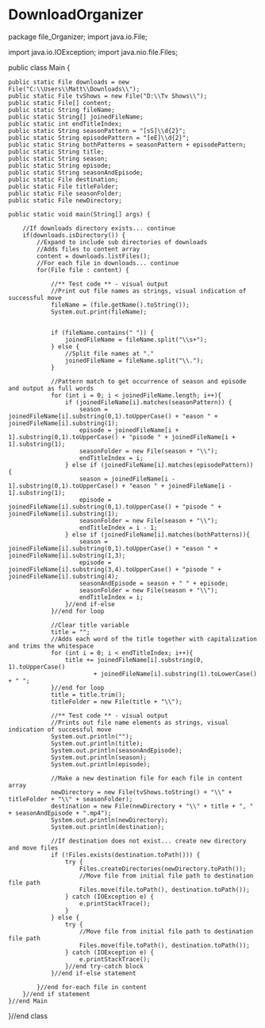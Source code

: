 # DownloadOrganizer
package file_Organizer;
import java.io.File;


import java.io.IOException;
import java.nio.file.Files;

public class Main {

	public static File downloads = new File("C:\\Users\\Matt\\Downloads\\");
	public static File tvShows = new File("D:\\Tv Shows\\");
	public static File[] content;
	public static String fileName;
	public static String[] joinedFileName;
	public static int endTitleIndex;
	public static String seasonPattern = "[sS]\\d{2}";
	public static String episodePattern = "[eE]\\d{2}";
	public static String bothPatterns = seasonPattern + episodePattern;
	public static String title;
	public static String season;
	public static String episode;
	public static String seasonAndEpisode;
	public static File destination;
	public static File titleFolder;
	public static File seasonFolder;
	public static File newDirectory;

	public static void main(String[] args) {

		//If downloads directory exists... continue
		if(downloads.isDirectory()) {
			//Expand to include sub directories of downloads
			//Adds files to content array
			content = downloads.listFiles();
			//For each file in downloads... continue
			for(File file : content) {

				//** Test code ** - visual output
				//Print out file names as strings, visual indication of successful move
				fileName = (file.getName().toString());
				System.out.print(fileName);


				if (fileName.contains(" ")) {
					joinedFileName = fileName.split("\\s+");
				} else {
					//Split file names at "."
					joinedFileName = fileName.split("\\.");
				}

				//Pattern match to get occurrence of season and episode and output as full words
				for (int i = 0; i < joinedFileName.length; i++){
					if (joinedFileName[i].matches(seasonPattern)) {
						season = joinedFileName[i].substring(0,1).toUpperCase() + "eason " + joinedFileName[i].substring(1);
						episode = joinedFileName[i + 1].substring(0,1).toUpperCase() + "pisode " + joinedFileName[i + 1].substring(1);
						seasonFolder = new File(season + "\\");
						endTitleIndex = i;
					} else if (joinedFileName[i].matches(episodePattern)) {
						season = joinedFileName[i - 1].substring(0,1).toUpperCase() + "eason " + joinedFileName[i - 1].substring(1);
						episode = joinedFileName[i].substring(0,1).toUpperCase() + "pisode " + joinedFileName[i].substring(1);
						seasonFolder = new File(season + "\\");
						endTitleIndex = i - 1;
					} else if (joinedFileName[i].matches(bothPatterns)){
						season = joinedFileName[i].substring(0,1).toUpperCase() + "eason " + joinedFileName[i].substring(1,3);
						episode = joinedFileName[i].substring(3,4).toUpperCase() + "pisode " + joinedFileName[i].substring(4);
						seasonAndEpisode = season + " " + episode;
						seasonFolder = new File(season + "\\");
						endTitleIndex = i;
					}//end if-else
				}//end for loop

				//Clear title variable
				title = "";  
				//Adds each word of the title together with capitalization and trims the whitespace
				for (int i = 0; i < endTitleIndex; i++){
					title += joinedFileName[i].substring(0, 1).toUpperCase() 
							+ joinedFileName[i].substring(1).toLowerCase() + " ";
				}//end for loop
				title = title.trim();    
				titleFolder = new File(title + "\\");

				//** Test code ** - visual output
				//Prints out file name elements as strings, visual indication of successful move
				System.out.println("");
				System.out.println(title);
				System.out.println(seasonAndEpisode);
				System.out.println(season);
				System.out.println(episode);

				//Make a new destination file for each file in content array
				newDirectory = new File(tvShows.toString() + "\\" + titleFolder + "\\" + seasonFolder);
				destination = new File(newDirectory + "\\" + title + ", " + seasonAndEpisode + ".mp4");
				System.out.println(newDirectory);
				System.out.println(destination);

				//If destination does not exist... create new directory and move files
				if (!Files.exists(destination.toPath())) {
					try {
						Files.createDirectories(newDirectory.toPath());
						//Move file from initial file path to destination file path
						Files.move(file.toPath(), destination.toPath());
					} catch (IOException e) {
						e.printStackTrace();
					}
				} else {
					try {
						//Move file from initial file path to destination file path
						Files.move(file.toPath(), destination.toPath());
					} catch (IOException e) {
						e.printStackTrace();
					}//end try-catch block
				}//end if-else statement

			}//end for-each file in content
		}//end if statement
	}//end Main

}//end class
